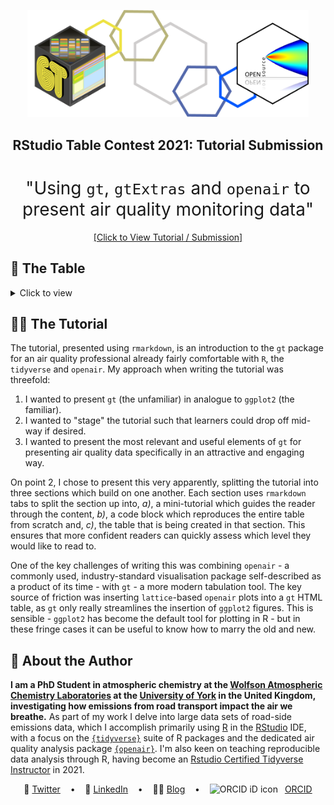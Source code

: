 <a href="https://rpubs.com/JackDavison/gt-openair"><div align="center"><img width="450" src="./images/banner.png"/></div></a>
<h2 align="center">
 RStudio Table Contest 2021: Tutorial Submission
</h2>

<h1 style="font-weight:normal" align="center">
 "Using <code>gt</code>, <code>gtExtras</code> and <code>openair</code> to present air quality monitoring data"
</h1>

<div align="center"><a href="https://rpubs.com/JackDavison/gt-openair">[Click to View Tutorial / Submission]</a></div>

## 📝 The Table
 
<details>
  <summary>Click to view</summary>
  <p align = "center"> The table is best viewed <a href="https://rpubs.com/JackDavison/gt-openair">[here]</a> to "zoom in" on the <code>openair</code> plots! 
  <a href="https://rpubs.com/JackDavison/gt-openair"><img src="./images/final-table.png"/></p></a>
</details>

## 👨‍🏫 The Tutorial
 
The tutorial, presented using `rmarkdown`, is an introduction to the `gt` package for an air quality professional already fairly comfortable with `R`, the `tidyverse` and `openair`. My approach when writing the tutorial was threefold:

 1.  I wanted to present `gt` (the unfamiliar) in analogue to `ggplot2` (the familiar).
 2.  I wanted to "stage" the tutorial such that learners could drop off mid-way if desired.
 3.  I wanted to present the most relevant and useful elements of `gt` for presenting air quality data specifically in an attractive and engaging way.
 
 On point 2, I chose to present this very apparently, splitting the tutorial into three sections which build on one another. Each section uses `rmarkdown` tabs to split the section up into, _a)_, a mini-tutorial which guides the reader through the content, _b)_, a code block which reproduces the entire table from scratch and, _c)_, the table that is being created in that section. This ensures that more confident readers can quickly assess which level they would like to read to.
 
 One of the key challenges of writing this was combining `openair` - a commonly used, industry-standard visualisation package self-described as a product of its time - with `gt` - a more modern tabulation tool. The key source of friction was inserting `lattice`-based `openair` plots into a `gt` HTML table, as `gt` only really streamlines the insertion of `ggplot2` figures. This is sensible - `ggplot2` has become the default tool for plotting in R - but in these fringe cases it can be useful to know how to marry the old and new.
 
## 👋 About the Author
**I am a PhD Student in atmospheric chemistry at the [Wolfson Atmospheric Chemistry Laboratories](https://www.york.ac.uk/chemistry/research/wacl/) at the [University of York](https://www.york.ac.uk/) in the United Kingdom, investigating how emissions from road transport impact the air we breathe.** As part of my work I delve into large data sets of road-side emissions data, which I accomplish primarily using [R](https://www.r-project.org/) in the [RStudio](https://rstudio.com/) IDE, with a focus on the [`{tidyverse}`](https://www.tidyverse.org/) suite of R packages and the dedicated air quality analysis package [`{openair}`](https://davidcarslaw.github.io/openair). I'm also keen on teaching reproducible data analysis through R, having become an [Rstudio Certified Tidyverse Instructor](https://education.rstudio.com/trainers/) in 2021.

<div align = "center">

 &nbsp;&nbsp;&nbsp;🐤 <a href="https://twitter.com/JDavison_">Twitter<a>&nbsp;&nbsp;&nbsp;
 •
 &nbsp;&nbsp;&nbsp;💼 <a href="https://www.linkedin.com/in/jack-davison/">LinkedIn<a>&nbsp;&nbsp;&nbsp;
 •
 &nbsp;&nbsp;&nbsp;✍🏼 <a href="https://jack-davison.github.io/">Blog<a>&nbsp;&nbsp;&nbsp;
 •
 &nbsp;&nbsp;&nbsp;<img src="https://orcid.org/sites/default/files/images/orcid_16x16.png" style="width:1em;margin-right:.5em;" alt="ORCID iD icon"> <a href="https://orcid.org/0000-0003-2653-6615/">ORCID<a>&nbsp;&nbsp;&nbsp;
</div>

